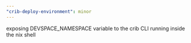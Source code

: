 ```yaml
---
"crib-deploy-environment": minor
---
```


exposing DEVSPACE_NAMESPACE variable to the crib CLI running inside the nix
shell
